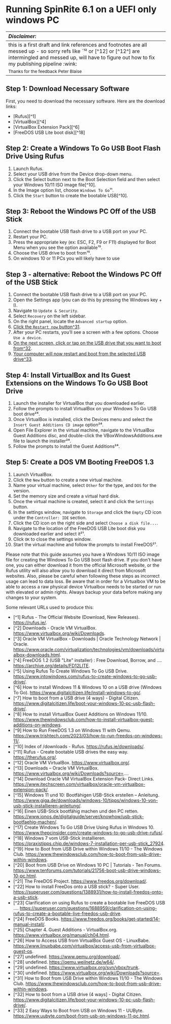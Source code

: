# Running SpinRite 6.1 on a UEFI only windows PC

| *Disclaimer:* | 
|:----|
| this is a first draft and link references and footnotes are all messed up - so sorry refs like `¹² or [^12] or [^12^] are intermingled and messed up, will have to figure out how to fix my publishing pipeline :&zwnj;wink: |
| <sup>Thanks for the feedback Peter Blaise</sup> | 

## Step 1: Download Necessary Software
First, you need to download the necessary software. Here are the download links:
- [Rufus][^1]
- [VirtualBox][^4]
- [VirtualBox Extension Pack][^6]
- [FreeDOS USB Lite boot disk][^18]

## Step 2: Create a Windows To Go USB Boot Flash Drive Using Rufus
1. Launch Rufus.
2. Select your USB drive from the Device drop-down menu.
3. Click the Select button next to the Boot Selection field and then select your Windows 10/11 ISO image file[^10].
4. In the Image option list, choose `Windows To Go`¹¹.
5. Click the `Start` button to create the bootable USB[^10].

## Step 3: Reboot the Windows PC Off of the USB Stick
1. Connect the bootable USB flash drive to a USB port on your PC.
2. Restart your PC.
3. Press the appropriate key (ex: ESC, F2, F9 or F11) displayed for Boot Menu when you see the option available¹⁵.
4. Choose the USB drive to boot from¹⁵.
5. On windows 10 or 11 PCs you will likely have to use

## Step 3 - alternative: Reboot the Windows PC Off of the USB Stick
1.  Connect the bootable USB flash drive to a USB port on your PC.
2.  Open the Settings app (you can do this by pressing the Windows key + I).
3.  Navigate to  `Update & Security`.
4.  Select  `Recovery`  on the left sidebar.
5.  On the right panel, locate the  `Advanced startup`  option.
6.  [Click the  `Restart now`  button](https://www.thewindowsclub.com/how-to-boot-from-usb-drive-within-windows)[^31](https://www.thewindowsclub.com/how-to-boot-from-usb-drive-within-windows).
7.  After your PC restarts, you’ll see a screen with a few options. Choose  `Use a device`.
8.  [On the next screen, click or tap on the USB drive that you want to boot from](https://www.thewindowsclub.com/how-to-boot-from-usb-drive-within-windows)[^32](https://www.thewindowsclub.com/how-to-boot-from-usb-drive-within-windows).
9.  [Your computer will now restart and boot from the selected USB drive](https://www.thewindowsclub.com/how-to-boot-from-usb-drive-within-windows)[^33](https://www.thewindowsclub.com/how-to-boot-from-usb-drive-within-windows).

## Step 4: Install VirtualBox and Its Guest Extensions on the Windows To Go USB Boot Drive
1. Launch the installer for VirtualBox that you downloaded earlier.
2. Follow the prompts to install VirtualBox on your Windows To Go USB boot drive²⁴.
3. Once VirtualBox is installed, click the Devices menu and select the `Insert Guest Additions CD image` option²⁴.
4. Open File Explorer in the virtual machine, navigate to the VirtualBox Guest Additions disc, and double-click the VBoxWindowsAdditions.exe file to launch the installer²⁴.
5. Follow the prompts to install the Guest Additions²⁴.

## Step 5: Create a DOS VM Booting FreeDOS 1.3
1. Launch VirtualBox.
2. Click the `New` button to create a new virtual machine.
3. Name your virtual machine, select `Other` for the type, and `DOS` for the version.
4. Set the memory size and create a virtual hard disk.
5. Once the virtual machine is created, select it and click the `Settings` button.
6. In the settings window, navigate to `Storage` and click the `Empty` CD icon under the `Controller: IDE` section.
7. Click the CD icon on the right side and select `Choose a disk file...`.
8. Navigate to the location of the FreeDOS USB Lite boot disk you downloaded earlier and select it²¹.
9. Click `OK` to close the settings window.
10. Start the virtual machine and follow the prompts to install FreeDOS²¹.

Please note that this guide assumes you have a Windows 10/11 ISO image file for creating the Windows To Go USB boot flash drive. If you don't have one, you can either download it from the official Microsoft website, or the Rufus utility will also allow you to download it direct from Microsoft websites. Also, please be careful when following these steps as incorrect usage can lead to data loss. Be aware that in order for a Virtualbox VM to be able to access a raw physical device Virtualbox needs to be started or run with elevated or admin rights. Always backup your data before making any changes to your system.

Some relevant URLs used to produce this:
- [^1] Rufus - The Official Website (Download, New Releases). https://rufus.ie/.
- [^2] Downloads - Oracle VM VirtualBox. https://www.virtualbox.org/wiki/Downloads.
- [^3] Oracle VM VirtualBox - Downloads | Oracle Technology Network | Oracle. https://www.oracle.com/virtualization/technologies/vm/downloads/virtualbox-downloads.html.
- [^4] FreeDOS 1.2 (USB "Lite" installer) : Free Download, Borrow, and .... https://archive.org/details/FD12LITE.
- [^5] Using Rufus To Create Windows To Go USB Drive. https://www.intowindows.com/rufus-to-create-windows-to-go-usb-drive/.
- [^6] How to install Windows 11 & Windows 10 on a USB drive (Windows To Go). https://www.digitalcitizen.life/install-windows-to-go/.
- [^7] How to boot from a USB drive (4 ways) - Digital Citizen. https://www.digitalcitizen.life/boot-your-windows-10-pc-usb-flash-drive/.
- [^8] How to install VirtualBox Guest Additions on Windows 11/10. https://www.thewindowsclub.com/how-to-install-virtualbox-guest-additions-on-windows.
- [^9] How to Run FreeDOS 1.3 on Windows 11 with Qemu. https://www.trishtech.com/2023/03/how-to-run-freedos-on-windows-11/.
- [^10] Index of /downloads - Rufus. https://rufus.ie/downloads/.
- [^11] Rufus - Create bootable USB drives the easy way. https://therufus.org/.
- [^12] Oracle VM VirtualBox. https://www.virtualbox.org/.
- [^13] Downloads – Oracle VM VirtualBox. https://www.virtualbox.org/wiki/Downloads?source=....
- [^14] Download Oracle VM VirtualBox Extension Pack- Direct Links. https://www.itechscreen.com/virtualbox/oracle-vm-virtualbox-extension-pack/.
- [^15] Windows 11 und 10: Bootfähigen USB-Stick erstellen – Anleitung. https://www.giga.de/downloads/windows-10/tipps/windows-10-von-usb-stick-installieren-anleitung/.
- [^16] Einen USB-Stick bootfähig machen und den PC retten. https://www.ionos.de/digitalguide/server/knowhow/usb-stick-bootfaehig-machen/.
- [^17] Create Windows To Go USB Drive Using Rufus in Windows 10. https://www.thepcinsider.com/create-windows-to-go-usb-drive-rufus/.
- [^18] Windows 7 vom USB-Stick installieren. https://praxistipps.chip.de/windows-7-installation-per-usb-stick_27924.
- [^19] How to Boot from USB Drive within Windows 11/10 - The Windows Club. https://www.thewindowsclub.com/how-to-boot-from-usb-drive-within-windows.
- [^20] Boot from USB Drive on Windows 10 PC | Tutorials - Ten Forums. https://www.tenforums.com/tutorials/21756-boot-usb-drive-windows-10-pc.html.
- [^21] The FreeDOS Project. https://www.freedos.org/download/.
- [^22] How to install FreeDos onto a USB stick? - Super User. https://superuser.com/questions/1388931/how-to-install-freedos-onto-a-usb-stick.
- [^23] Clarification on using Rufus to create a bootable live FreeDOS USB .... https://superuser.com/questions/1688959/clarification-on-using-rufus-to-create-a-bootable-live-freedos-usb-drive.
- [^24] FreeDOS Books. https://www.freedos.org/books/get-started/14-manual-install/.
- [^25] Chapter 4. Guest Additions - VirtualBox.org. https://www.virtualbox.org/manual/ch04.html.
- [^26] How to Access USB from VirtualBox Guest OS - LinuxBabe. https://www.linuxbabe.com/virtualbox/access-usb-from-virtualbox-guest-os.
- [^27] undefined. https://www.qemu.org/download/.
- [^28] undefined. https://qemu.weilnetz.de/w64/.
- [^29] undefined. https://www.virtualbox.org/svn/vbox/trunk.
- [^30] undefined. https://www.virtualbox.org/wiki/Downloads?source=.
- [^31] How to Boot from USB Drive within Windows 11/10 - The Windows Club. https://www.thewindowsclub.com/how-to-boot-from-usb-drive-within-windows.
- [^32] How to boot from a USB drive (4 ways] - Digital Citizen. https://www.digitalcitizen.life/boot-your-windows-10-pc-usb-flash-drive/.
- [^33] 2 Easy Ways to Boot from USB on Windows 11 - UUByte. https://www.uubyte.com/boot-from-usb-on-windows-11-pc.html.
